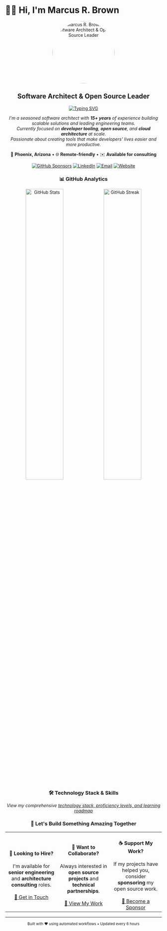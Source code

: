 # 👋🏽 Hi, I'm Marcus R. Brown

<!-- Hero Section with Professional Branding -->
<div align="center">

<img src="assets/profile-images/headshot-3757.jpg" alt="Marcus R. Brown - Software Architect & Open Source Leader" width="200" height="200" style="border-radius: 50%;" />

<br/>

## Software Architect & Open Source Leader

[![Typing SVG](https://readme-typing-svg.herokuapp.com?font=Fira+Code&weight=600&size=24&pause=1000&color=58A6FF&center=true&vCenter=true&width=600&lines=Building+scalable+solutions+for+15%2B+years;Open+source+maintainer+%26+contributor;Passionate+about+developer+experience;Creating+tools+that+developers+love)](https://git.io/typing-svg)

</div>

<!-- Professional Summary -->
<p align="center">
  <em>
    I'm a seasoned software architect with <strong>15+ years</strong> of experience building scalable solutions and leading engineering teams.<br/>
    Currently focused on <strong>developer tooling</strong>, <strong>open source</strong>, and <strong>cloud architecture</strong> at scale.<br/>
    Passionate about creating tools that make developers' lives easier and more productive.
  </em>
</p>

<!-- Contact & Social Proof -->
<div align="center">

📍 **Phoenix, Arizona** • 🌐 **Remote-friendly** • ✉️ **Available for consulting**

[![GitHub Sponsors](https://img.shields.io/github/sponsors/marcusrbrown?style=for-the-badge&logo=github-sponsors&color=EA4AAA)][gh-sponsors]
[![LinkedIn](https://img.shields.io/badge/LinkedIn-Connect-0077B5?style=for-the-badge&logo=linkedin)][linkedin]
[![Email](https://img.shields.io/badge/Email-Contact-D14836?style=for-the-badge&logo=gmail)][email]
[![Website](https://img.shields.io/badge/Portfolio-Visit-4285F4?style=for-the-badge&logo=google-chrome)][website]

</div>

<!-- GitHub Stats Section -->
<div align="center">

### 📊 GitHub Analytics

<img width="49%" src="https://github-readme-stats.vercel.app/api?username=marcusrbrown&show_icons=true&theme=github_dark&hide_border=true&count_private=true&include_all_commits=true" alt="GitHub Stats" />
<img width="49%" src="https://github-readme-streak-stats.herokuapp.com/?user=marcusrbrown&theme=github_dark&hide_border=true" alt="GitHub Streak" />

</div>

<!-- Technology Showcase Link -->
<div align="center">

### 🛠️ Technology Stack & Skills

*View my comprehensive [technology stack, proficiency levels, and learning roadmap](BADGES.md)*

</div>

<!-- Call-to-Action Section -->
<div align="center">

### 🚀 Let's Build Something Amazing Together

<table>
<tr>
<td align="center" width="33%">
  <h4>💼 Looking to Hire?</h4>
  I'm available for <strong>senior engineering</strong> and <strong>architecture consulting</strong> roles.
  <br/><br/>
  <a href="mailto:marcus@marcusrbrown.com?subject=Opportunity">📧 Get in Touch</a>
</td>
<td align="center" width="33%">
  <h4>🤝 Want to Collaborate?</h4>
  Always interested in <strong>open source projects</strong> and <strong>technical partnerships</strong>.
  <br/><br/>
  <a href="https://github.com/marcusrbrown">👥 View My Work</a>
</td>
<td align="center" width="33%">
  <h4>☕ Support My Work?</h4>
  If my projects have helped you, consider <strong>sponsoring</strong> my open source work.
  <br/><br/>
  <a href="https://github.com/sponsors/marcusrbrown">💖 Become a Sponsor</a>
</td>
</tr>
</table>

</div>

---

<!-- Links Definition -->
[gh-sponsors]: https://github.com/sponsors/marcusrbrown "Support Marcus's open source work"
[linkedin]: https://www.linkedin.com/in/marcusrbrown "Connect with Marcus on LinkedIn"
[email]: mailto:marcus@marcusrbrown.com "Email Marcus directly"
[website]: https://marcusrbrown.com "Visit Marcus's portfolio website"

<div align="center">
  <sub>Built with ❤️ using automated workflows • Updated every 6 hours</sub>
</div>
